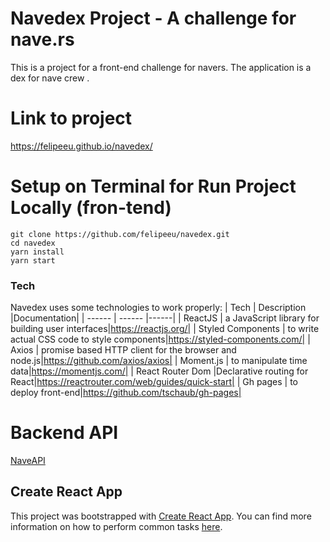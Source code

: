 # Navedex Project - A challenge for nave.rs
This is a project for a front-end challenge for navers. The application is a dex for nave crew .

# Link to project
https://felipeeu.github.io/navedex/

# Setup on Terminal for Run Project Locally (fron-tend)
```terminal
git clone https://github.com/felipeeu/navedex.git
cd navedex
yarn install
yarn start
```



### Tech

Navedex uses some technologies to work properly:
| Tech | Description |Documentation|
| ------ | ------ |------|
| ReactJS | a JavaScript library for building user interfaces|https://reactjs.org/|
| Styled Components | to write actual CSS code to style components|https://styled-components.com/|
| Axios | promise based HTTP client for the browser and node.js|https://github.com/axios/axios|
| Moment.js | to manipulate time data|https://momentjs.com/|
| React Router Dom |Declarative routing for React|https://reactrouter.com/web/guides/quick-start|
| Gh pages | to deploy front-end|https://github.com/tschaub/gh-pages|





# Backend API
  
 [NaveAPI](https://navedex-api.herokuapp.com/v1/)


## Create React App

This project was bootstrapped with [Create React App](https://github.com/facebookincubator/create-react-app). You can find more information on how to perform common tasks [here](https://github.com/facebookincubator/create-react-app/blob/master/packages/react-scripts/template/README.md).


